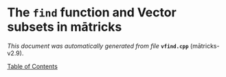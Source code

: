 
# The `find` function and Vector subsets in mātricks
_This document was automatically generated from file_ **`vfind.cpp`** (mātricks-v2.9).


[Table of Contents](README.md)
